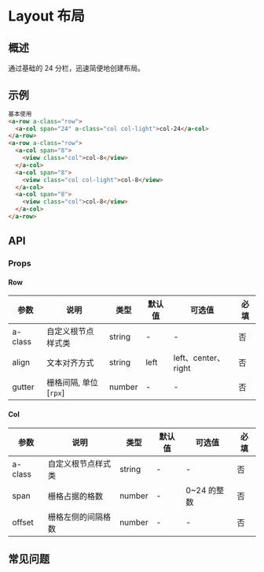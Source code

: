 # Layout 布局

## 概述

通过基础的 24 分栏，迅速简便地创建布局。

## 示例

```html
基本使用
<a-row a-class="row">
  <a-col span="24" a-class="col col-light">col-24</a-col>
</a-row>
<a-row a-class="row">
  <a-col span="8">
    <view class="col">col-8</view>
  </a-col>
  <a-col span="8">
    <view class="col col-light">col-8</view>
  </a-col>
  <a-col span="8">
    <view class="col">col-8</view>
  </a-col>
</a-row>
```

## API

### Props

#### Row

| 参数    | 说明                  | 类型   | 默认值 | 可选值              | 必填 |
| ------- | --------------------- | ------ | ------ | ------------------- | ---- |
| a-class | 自定义根节点样式类    | string | -      | -                   | 否   |
| align   | 文本对齐方式          | string | left   | left、center、right | 否   |
| gutter  | 栅格间隔, 单位[`rpx`] | number | -      | -                   | 否   |

#### Col

| 参数    | 说明               | 类型   | 默认值 | 可选值      | 必填 |
| ------- | ------------------ | ------ | ------ | ----------- | ---- |
| a-class | 自定义根节点样式类 | string | -      | -           | 否   |
| span    | 栅格占据的格数     | number | -      | 0~24 的整数 | 否   |
| offset  | 栅格左侧的间隔格数 | number | -      | -           | 否   |

## 常见问题
